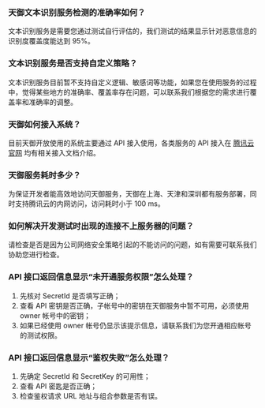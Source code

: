 ### 天御文本识别服务检测的准确率如何？
文本识别服务是需要您通过测试自行评估的，我们测试的结果显示针对恶意信息的识别度覆盖度能达到 95%。

### 文本识别服务是否支持自定义策略？
文本识别服务目前暂不支持自定义逻辑、敏感词等功能，如果您在使用服务的过程中，觉得某些地方的准确率、覆盖率存在问题，可以联系我们根据您的需求进行覆盖率和准确率的调整。

### 天御如何接入系统？
目前天御开放使用的系统主要通过 API 接入使用，各类服务的 API 接入在 [腾讯云官网](https://cloud.tencent.com/) 均有相关接入文档介绍。

### 天御服务耗时多少？
为保证开发者能高效地访问天御服务，天御在上海、天津和深圳都有服务部署，同时支持腾讯云的内网访问，访问耗时小于 100 ms。

### 如何解决开发测试时出现的连接不上服务器的问题？
请检查是否是因为公司网络安全策略引起的不能访问的问题，如有需要可联系我们协助您进行检查。

### API 接口返回信息显示“未开通服务权限”怎么处理？
1. 先核对 SecretId 是否填写正确；
2. 查看 API 密钥是否正确，子帐号中的密钥在天御服务中暂不可用，必须使用 owner 帐号中的密钥；
3. 如果已经使用 owner 帐号仍显示该提示信息，请联系我们为您开通相应帐号的测试权限。

### API 接口返回信息显示“鉴权失败”怎么处理？
1. 先确定 SecretId 和 SecretKey 的可用性；
2. 查看 API 密匙是否正确；
2. 检查鉴权请求 URL 地址与组合参数是否有误。
